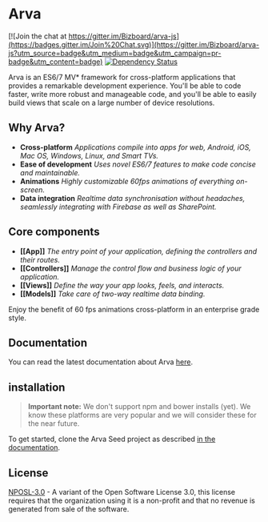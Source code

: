 # Arva
[![Join the chat at https://gitter.im/Bizboard/arva-js](https://badges.gitter.im/Join%20Chat.svg)](https://gitter.im/Bizboard/arva-js?utm_source=badge&utm_medium=badge&utm_campaign=pr-badge&utm_content=badge) [![Dependency Status](http://img.shields.io/gemnasium/Bizboard/arva-js.svg)](https://gemnasium.com/Bizboard/arva-js)

Arva is an ES6/7 MV* framework for cross-platform applications that provides a
remarkable development experience. You'll be able to code faster, write
more robust and manageable code, and you'll be able to easily build views that scale on a large number of device resolutions.

## Why Arva?

* **Cross-platform** *Applications compile into apps for web, Android, iOS, Mac OS, Windows, Linux, and Smart TVs.*
* **Ease of development** *Uses novel ES6/7 features to make code concise
and maintainable.*
* **Animations** *Highly customizable 60fps animations of everything on-screen.*
* **Data integration** *Realtime data synchronisation without headaches, seamlessly integrating with Firebase as well as SharePoint.*

## Core components

* **[[App]]** *The entry point of your application, defining the controllers and their routes.*
* **[[Controllers]]** *Manage the control flow and business logic of your application.*
* **[[Views]]** *Define the way your app looks, feels, and interacts.*
* **[[Models]]** *Take care of two-way realtime data binding.*

Enjoy the benefit of 60 fps animations cross-platform in an enterprise grade style.

## Documentation
You can read the latest documentation about Arva <a href="http://arva.readme.io/docs/installation">here</a>.

## installation
> **Important note:** We don't support npm and bower installs (yet). We know these platforms are very popular and we will consider these for the near future. 

To get started, clone the Arva Seed project as described <a href="http://arva.readme.io/docs/installation">in the documentation</a>.

## License
[NPOSL-3.0](https://opensource.org/licenses/NPOSL-3.0) - A variant of the Open Software License 3.0, this license requires that the organization using it is a non-profit and that no revenue is generated from sale of the software.
